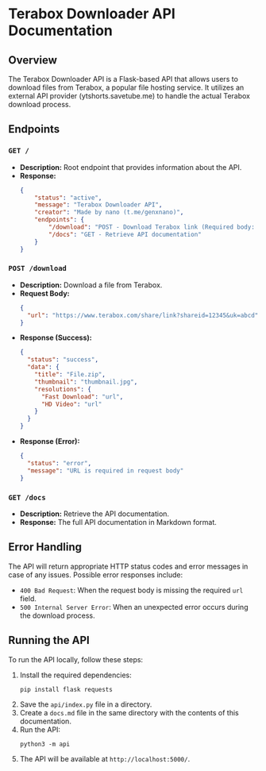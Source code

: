 # Terabox Downloader API Documentation

## Overview

The Terabox Downloader API is a Flask-based API that allows users to download files from Terabox, a popular file hosting service. It utilizes an external API provider (ytshorts.savetube.me) to handle the actual Terabox download process.

## Endpoints

### `GET /`
- **Description:** Root endpoint that provides information about the API.
- **Response:**
    ```json
    {
        "status": "active",
        "message": "Terabox Downloader API",
        "creator": "Made by nano (t.me/genxnano)",
        "endpoints": {
            "/download": "POST - Download Terabox link (Required body: {'url': 'url'})",
            "/docs": "GET - Retrieve API documentation"
        }
    }
    ```

### `POST /download`
- **Description:** Download a file from Terabox.
- **Request Body:**
  ```json
  {
    "url": "https://www.terabox.com/share/link?shareid=12345&uk=abcd"
  }
  ```
- **Response (Success):**
  ```json
  {
    "status": "success",
    "data": {
      "title": "File.zip",
      "thumbnail": "thumbnail.jpg",
      "resolutions": {
        "Fast Download": "url",
        "HD Video": "url"
      }
    }
  }
  ```
- **Response (Error):**
  ```json
  {
    "status": "error",
    "message": "URL is required in request body"
  }
  ```

### `GET /docs`
- **Description:** Retrieve the API documentation.
- **Response:** The full API documentation in Markdown format.

## Error Handling

The API will return appropriate HTTP status codes and error messages in case of any issues. Possible error responses include:

- `400 Bad Request`: When the request body is missing the required `url` field.
- `500 Internal Server Error`: When an unexpected error occurs during the download process.

## Running the API

To run the API locally, follow these steps:

1. Install the required dependencies:
   ```
   pip install flask requests
   ```
2. Save the `api/index.py` file in a directory.
3. Create a `docs.md` file in the same directory with the contents of this documentation.
4. Run the API:
   ```
   python3 -m api
   ```
5. The API will be available at `http://localhost:5000/`.
